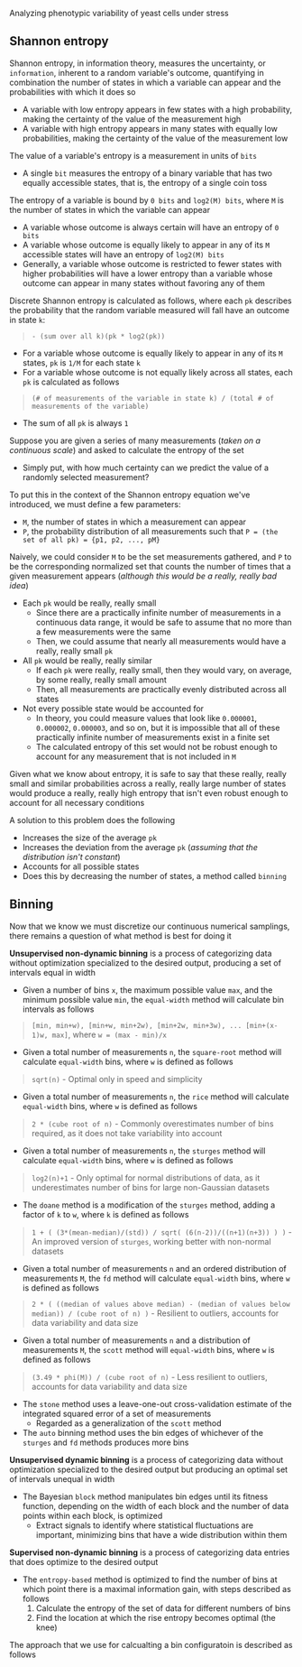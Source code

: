 Analyzing phenotypic variability of yeast cells under stress

## Shannon entropy
Shannon entropy, in information theory, measures the uncertainty, or `information`, inherent to a random variable's outcome, quantifying in combination the number of states in which a variable can appear and the probabilities with which it does so
- A variable with low entropy appears in few states with a high probability, making the certainty of the value of the measurement high
- A variable with high entropy appears in many states with equally low probabilities, making the certainty of the value of the measurement low

The value of a variable's entropy is a measurement in units of `bits` 
- A single `bit` measures the entropy of a binary variable that has two equally accessible states, that is, the entropy of a single coin toss

The entropy of a variable is bound by `0 bits` and `log2(M) bits`, where `M` is the number of states in which the variable can appear
- A variable whose outcome is always certain will have an entropy of `0 bits`
- A variable whose outcome is equally likely to appear in any of its `M` accessible states will have an entropy of `log2(M) bits`
- Generally, a variable whose outcome is restricted to fewer states with higher probabilities will have a lower entropy than a variable whose outcome can appear in many states without favoring any of them

Discrete Shannon entropy is calculated as follows, where each `pk` describes the probability that the random variable measured will fall have an outcome in state `k`:
> `- (sum over all k)(pk * log2(pk))`

- For a variable whose outcome is equally likely to appear in any of its `M` states, `pk` is `1/M` for each state `k`
- For a variable whose outcome is not equally likely across all states, each `pk` is calculated as follows
> `(# of measurements of the variable in state k) / (total # of measurements of the variable)`

- The sum of all `pk` is always `1`

Suppose you are given a series of many measurements (*taken on a continuous scale*) and asked to calculate the entropy of the set
- Simply put, with how much certainty can we predict the value of a randomly selected measurement?

To put this in the context of the Shannon entropy equation we've introduced, we must define a few parameters:
- `M`, the number of states in which a measurement can appear
- `P`, the probability distribution of all measurements such that `P = (the set of all pk) = {p1, p2, ..., pM}`

Naively, we could consider `M` to be the set measurements gathered, and `P` to be the corresponding normalized set that counts the number of times that a given measurement appears (*although this would be a really, really bad idea*)
- Each `pk` would be really, really small
     - Since there are a practically infinite number of measurements in a continuous data range, it would be safe to assume that no more than a few measurements were the same
     - Then, we could assume that nearly all measurements would have a really, really small `pk` 
- All `pk` would be really, really similar
    - If each `pk` were really, really small, then they would vary, on average, by some really, really small amount
    - Then, all measurements are practically evenly distributed across all states
- Not every possible state would be accounted for
    - In theory, you could measure values that look like `0.000001`, `0.000002`, `0.000003`, and so on, but it is impossible that all of these practically infinite number of measurements exist in a finite set
    - The calculated entropy of this set would not be robust enough to account for any measurement that is not included in `M`

Given what we know about entropy, it is safe to say that these really, really small and similar probabilities across a really, really large number of states would produce a really, really high entropy that isn't even robust enough to account for all necessary conditions

A solution to this problem does the following
- Increases the size of the average `pk`
- Increases the deviation from the average `pk` (*assuming that the distribution isn't constant*)
- Accounts for all possible states
- Does this by decreasing the number of states, a method called `binning`

## Binning

Now that we know we must discretize our continuous numerical samplings, there remains a question of what method is best for doing it

**Unsupervised non-dynamic binning** is a process of categorizing data without optimization specialized to the desired output, producing a set of intervals equal in width 
- Given a number of bins `x`, the maximum possible value `max`, and the minimum possible value `min`, the `equal-width` method will calculate bin intervals as follows
> `[min, min+w), [min+w, min+2w), [min+2w, min+3w), ... [min+(x-1)w, max]`, where `w = (max - min)/x`
- Given a total number of measurements `n`, the `square-root` method will calculate `equal-width` bins, where `w` is defined as follows 
> `sqrt(n)`
    - Optimal only in speed and simplicity
- Given a total number of measurements `n`, the `rice` method will calculate `equal-width` bins, where `w` is defined as follows 
> `2 * (cube root of n)`
    - Commonly overestimates number of bins required, as it does not take variability into account 
- Given a total number of measurements `n`, the `sturges` method will calculate `equal-width` bins, where `w` is defined as follows 
> `log2(n)+1`
    - Only optimal for normal distributions of data, as it underestimates number of bins for large non-Gaussian datasets
- The `doane` method is a modification of the `sturges` method, adding a factor of `k` to `w`, where `k` is defined as follows
> `1 + ( (3*(mean-median)/(std)) / sqrt( (6(n-2))/((n+1)(n+3)) ) )`
    - An improved version of `sturges`, working better with non-normal datasets
- Given a total number of measurements `n` and an ordered distribution of measurements `M`, the `fd` method will calculate `equal-width` bins, where `w` is defined as follows
> `2 * ( ((median of values above median) - (median of values below median)) / (cube root of n) )`
    - Resilient to outliers, accounts for data variability and data size
- Given a total number of measurements `n` and a distribution of measurements `M`, the `scott` method will  `equal-width` bins, where `w` is defined as follows
> `(3.49 * phi(M)) / (cube root of n)`
    - Less resilient to outliers, accounts for data variability and data size
- The `stone` method uses a leave-one-out cross-validation estimate of the integrated squared error of a set of measurements 
    - Regarded as a generalization of the `scott` method
- The `auto` binning method uses the bin edges of whichever of the `sturges` and `fd` methods produces more bins 

**Unsupervised dynamic binning** is a process of categorizing data without optimization specialized to the desired output but producing an optimal set of intervals unequal in width
- The Bayesian `block` method manipulates bin edges until its fitness function, depending on the width of each block and the number of data points within each block, is optimized
    -  Extract signals to identify where statistical fluctuations are important, minimizing bins that have a wide distribution within them
    
**Supervised non-dynamic binning** is a process of categorizing data entries that does optimize to the desired output
- The `entropy-based` method is optimized to find the number of bins at which point there is a maximal information gain, with steps described as follows
    1. Calculate the entropy of the set of data for different numbers of bins
    2. Find the location at which the rise entropy becomes optimal (the knee)

The approach that we use for calcualting a bin configuratoin is described as follows

